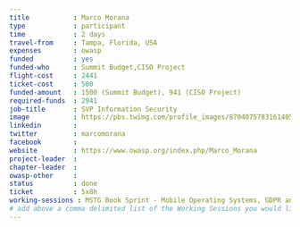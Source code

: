 ```yaml
---
title           : Marco Morana
type            : participant
time            : 2 days
travel-from     : Tampa, Florida, USA
expenses        : owasp
funded          : yes
funded-who      : Summit Budget,CISO Project
flight-cost     : 2441
ticket-cost     : 500
funded-amount   : 1500 (Summit Budget), 941 (CISO Project)
required-funds  : 2941
job-title       : SVP Information Security
image           : https://pbs.twimg.com/profile_images/870407578316140545/aGlMEd9w.jpg
linkedin        :
twitter         : marcomorana
facebook        :
website         : https://www.owasp.org/index.php/Marco_Morana
project-leader  :
chapter-leader  :
owasp-other     :
status          : done
ticket          : 5x8h
working-sessions : MSTG Book Sprint - Mobile Operating Systems, GDPR and DPO AppSec implications, Threat Modeling Tools, Playbooks vs Handbooks, Threat Modeling Diagramming Techniques, InfoSec Article 5 - Collective Defence Agreement, SAMM - OWASP Project alignment, Crowdsourcing Security Knowledge, CISO Round table, InfoSec Warranties and Guarantees, Application Security Guide for CISO, Cyber Insurance, The Future of Privacy, Visit Bletchley Park, Machine Learning and Security, DoS Playbook, Due Diligence Playbook
# add above a comma delimited list of the Working Sessions you would like to attend (use the session's title)
---
```

